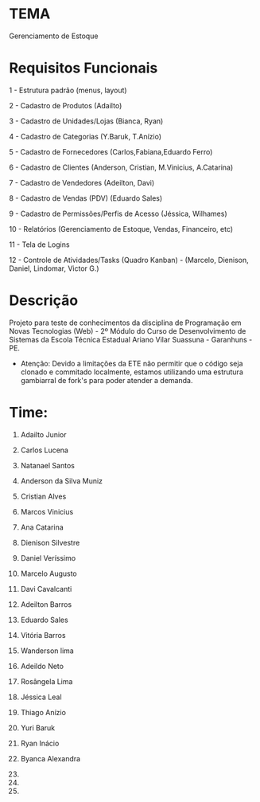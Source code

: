 
# TEMA

Gerenciamento de Estoque

# Requisitos Funcionais

1 - Estrutura padrão (menus, layout)

2 - Cadastro de Produtos (Adailto)

3 - Cadastro de Unidades/Lojas (Bianca, Ryan)

4 - Cadastro de Categorias (Y.Baruk, T.Anízio)

5 - Cadastro de Fornecedores (Carlos,Fabiana,Eduardo Ferro)

6 - Cadastro de Clientes (Anderson, Cristian, M.Vinicius, A.Catarina)

7 - Cadastro de Vendedores (Adeilton, Davi)

8 - Cadastro de Vendas (PDV) (Eduardo Sales)

9 - Cadastro de Permissões/Perfis de Acesso (Jéssica, Wilhames)

10 - Relatórios (Gerenciamento de Estoque, Vendas, Financeiro, etc)

11 - Tela de Logins

12 - Controle de Atividades/Tasks (Quadro Kanban) - (Marcelo, Dienison, Daniel, Lindomar, Victor G.)

# Descrição 

Projeto para teste de conhecimentos da disciplina de Programação em Novas Tecnologias (Web) - 2º Módulo do Curso de Desenvolvimento de Sistemas da Escola Técnica Estadual Ariano Vilar Suassuna - Garanhuns - PE.

* Atenção: Devido a limitações da ETE não permitir que o código seja clonado e commitado localmente, estamos utilizando uma estrutura gambiarral de fork's para poder atender a demanda. 

# Time:
1. Adailto Junior

2. Carlos Lucena

3. Natanael Santos

4. Anderson da Silva Muniz

5. Cristian Alves

6. Marcos Vinicius

7. Ana Catarina

8. Dienison Silvestre

9. Daniel Veríssimo

10. Marcelo Augusto

11. Davi Cavalcanti

12. Adeilton Barros

13. Eduardo Sales

14. Vitória Barros

15. Wanderson lima

16. Adeildo Neto

17. Rosângela Lima

18. Jéssica Leal

19. Thiago Anízio

20. Yuri Baruk

21. Ryan Inácio

22. Byanca Alexandra

23.

24.
25.
